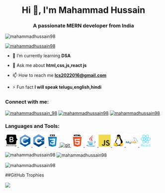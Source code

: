 <h1 align="center">Hi 👋, I'm Mahammad Hussain</h1>
<h3 align="center">A passionate MERN developer from India</h3>

<p align="left"> <img src="https://komarev.com/ghpvc/?username=mahammadhussain98&label=Profile%20views&color=0e75b6&style=flat" alt="mahammadhussain98" /> </p>

<p align="left"> <a href="https://github.com/ryo-ma/github-profile-trophy"><img src="https://github-profile-trophy.vercel.app/?username=mahammadhussain98" alt="mahammadhussain98" /></a> </p>

- 🌱 I’m currently learning **DSA**

- 💬 Ask me about **html,css,js,react js**

- 📫 How to reach me **lcs2022016@gmail.com**

- ⚡ Fun fact **I will speak telugu,english,hindi**

<h3 align="left">Connect with me:</h3>
<p align="left">
<a href="https://instagram.com/mahammadhussain_98" target="blank"><img align="center" src="https://raw.githubusercontent.com/rahuldkjain/github-profile-readme-generator/master/src/images/icons/Social/instagram.svg" alt="mahammadhussain_98" height="30" width="40" /></a>
<a href="https://www.codechef.com/users/mahammadhussain98" target="blank"><img align="center" src="https://cdn.jsdelivr.net/npm/simple-icons@3.1.0/icons/codechef.svg" alt="mahammadhussain98" height="30" width="40" /></a>
<a href="https://www.leetcode.com/mahammadhussain98" target="blank"><img align="center" src="https://raw.githubusercontent.com/rahuldkjain/github-profile-readme-generator/master/src/images/icons/Social/leet-code.svg" alt="mahammadhussain98" height="30" width="40" /></a>
</p>

<h3 align="left">Languages and Tools:</h3>
<p align="left"> <a href="https://getbootstrap.com" target="_blank" rel="noreferrer"> <img src="https://raw.githubusercontent.com/devicons/devicon/master/icons/bootstrap/bootstrap-plain-wordmark.svg" alt="bootstrap" width="40" height="40"/> </a> <a href="https://www.cprogramming.com/" target="_blank" rel="noreferrer"> <img src="https://raw.githubusercontent.com/devicons/devicon/master/icons/c/c-original.svg" alt="c" width="40" height="40"/> </a> <a href="https://www.w3schools.com/cpp/" target="_blank" rel="noreferrer"> <img src="https://raw.githubusercontent.com/devicons/devicon/master/icons/cplusplus/cplusplus-original.svg" alt="cplusplus" width="40" height="40"/> </a> <a href="https://www.w3schools.com/css/" target="_blank" rel="noreferrer"> <img src="https://raw.githubusercontent.com/devicons/devicon/master/icons/css3/css3-original-wordmark.svg" alt="css3" width="40" height="40"/> </a> <a href="https://git-scm.com/" target="_blank" rel="noreferrer"> <img src="https://www.vectorlogo.zone/logos/git-scm/git-scm-icon.svg" alt="git" width="40" height="40"/> </a> <a href="https://www.w3.org/html/" target="_blank" rel="noreferrer"> <img src="https://raw.githubusercontent.com/devicons/devicon/master/icons/html5/html5-original-wordmark.svg" alt="html5" width="40" height="40"/> </a> <a href="https://www.java.com" target="_blank" rel="noreferrer"> <img src="https://raw.githubusercontent.com/devicons/devicon/master/icons/java/java-original.svg" alt="java" width="40" height="40"/> </a> <a href="https://developer.mozilla.org/en-US/docs/Web/JavaScript" target="_blank" rel="noreferrer"> <img src="https://raw.githubusercontent.com/devicons/devicon/master/icons/javascript/javascript-original.svg" alt="javascript" width="40" height="40"/> </a> <a href="https://www.linux.org/" target="_blank" rel="noreferrer"> <img src="https://raw.githubusercontent.com/devicons/devicon/master/icons/linux/linux-original.svg" alt="linux" width="40" height="40"/> </a> <a href="https://www.mysql.com/" target="_blank" rel="noreferrer"> <img src="https://raw.githubusercontent.com/devicons/devicon/master/icons/mysql/mysql-original-wordmark.svg" alt="mysql" width="40" height="40"/> </a> <a href="https://reactjs.org/" target="_blank" rel="noreferrer"> <img src="https://raw.githubusercontent.com/devicons/devicon/master/icons/react/react-original-wordmark.svg" alt="react" width="40" height="40"/> </a> </p>

<p><img align="left" src="https://github-readme-stats.vercel.app/api/top-langs?username=mahammadhussain98&show_icons=true&locale=en&layout=compact" alt="mahammadhussain98" /></p>

<p>&nbsp;<img align="center" src="https://github-readme-stats.vercel.app/api?username=mahammadhussain98&show_icons=true&locale=en" alt="mahammadhussain98" /></p>

<p><img align="center" src="https://github-readme-streak-stats.herokuapp.com/?user=mahammadhussain98&" alt="mahammadhussain98" /></p>
##GitHub Trophies
<p> <img align="center" src="(https://holopin.me/mahammadhussain98)](https://holopin.io/@mahammadhussain98)"/></p>
